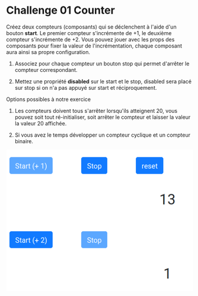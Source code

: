 
# Challenge 01 Counter

Créez deux compteurs (composants) qui se déclenchent à l'aide d'un bouton **start**. Le premier compteur s'incrémente de +1, le deuxième compteur s'incrémente de +2. Vous pouvez jouer avec les props des composants pour fixer la valeur de l'incrémentation, chaque composant aura ainsi sa propre configuration.

1. Associez pour chaque compteur un bouton stop qui permet d'arrêter le compteur correspondant.

1. Mettez une propriété **disabled** sur le start et le stop, disabled sera placé sur stop si on n'a pas appuyé sur start et réciproquement.

Options possibles à notre exercice

1. Les compteurs doivent tous s'arrêter lorsqu'ils atteignent 20, vous pouvez soit tout ré-initialiser, soit arrêter le compteur et laisser la valeur la valeur 20 affichée.

1. Si vous avez le temps développer un compteur cyclique et un compteur binaire.

![Counter](images/button_counter.png)
